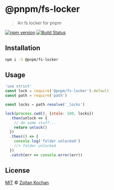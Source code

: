 # @pnpm/fs-locker

> An fs locker for pnpm

<!--@shields('npm', 'travis')-->
[![npm version](https://img.shields.io/npm/v/@pnpm/fs-locker.svg)](https://www.npmjs.com/package/@pnpm/fs-locker) [![Build Status](https://img.shields.io/travis/pnpm/fs-locker/master.svg)](https://travis-ci.org/pnpm/fs-locker)
<!--/@-->

## Installation

```sh
npm i -S @pnpm/fs-locker
```

## Usage

<!--@example('./example.js')-->
```js
'use strict'
const lock = require('@pnpm/fs-locker').default
const path = require('path')

const locks = path.resolve('_locks')

lock(process.cwd(), {stale: 100, locks})
  .then(unlock => {
    // do some stuff...
    return unlock()
  })
  .then(() => {
    console.log('folder unlocked')
    //> folder unlocked
  })
  .catch(err => console.error(err))
```
<!--/@-->

## License

[MIT](./LICENSE) © [Zoltan Kochan](https://www.kochan.io/)
